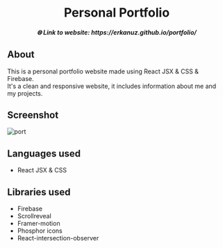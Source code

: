 <h1 align="center"> Personal Portfolio </h1>
<h5 align="center">🌐 Link to website: https://erkanuz.github.io/portfolio/ </h5>

## About
This is a personal portfolio website made using React JSX & CSS & Firebase.<br/>
It's a clean and responsive website, it includes information about me and my projects.

## Screenshot
![port](https://user-images.githubusercontent.com/78959562/200180941-559bcb76-a5b5-4d0c-a799-b61dd935e28a.png)

## Languages used
* React JSX & CSS

## Libraries used
* Firebase
* Scrollreveal
* Framer-motion 
* Phosphor icons
* React-intersection-observer